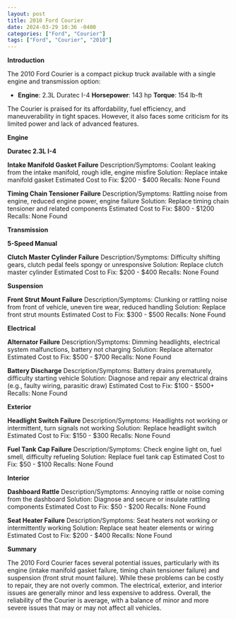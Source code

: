 ```yaml
---
layout: post
title: 2010 Ford Courier
date: 2024-03-29 10:36 -0400
categories: ["Ford", "Courier"]
tags: ["Ford", "Courier", "2010"]
---
```

**Introduction**

The 2010 Ford Courier is a compact pickup truck available with a single engine and transmission option:

* **Engine**: 2.3L Duratec I-4
**Horsepower**: 143 hp
**Torque**: 154 lb-ft

The Courier is praised for its affordability, fuel efficiency, and maneuverability in tight spaces. However, it also faces some criticism for its limited power and lack of advanced features.

**Engine**

**Duratec 2.3L I-4**

**Intake Manifold Gasket Failure**
Description/Symptoms: Coolant leaking from the intake manifold, rough idle, engine misfire
Solution: Replace intake manifold gasket
Estimated Cost to Fix: $200 - $400
Recalls: None Found

**Timing Chain Tensioner Failure**
Description/Symptoms: Rattling noise from engine, reduced engine power, engine failure
Solution: Replace timing chain tensioner and related components
Estimated Cost to Fix: $800 - $1200
Recalls: None Found

**Transmission**

**5-Speed Manual**

**Clutch Master Cylinder Failure**
Description/Symptoms: Difficulty shifting gears, clutch pedal feels spongy or unresponsive
Solution: Replace clutch master cylinder
Estimated Cost to Fix: $200 - $400
Recalls: None Found

**Suspension**

**Front Strut Mount Failure**
Description/Symptoms: Clunking or rattling noise from front of vehicle, uneven tire wear, reduced handling
Solution: Replace front strut mounts
Estimated Cost to Fix: $300 - $500
Recalls: None Found

**Electrical**

**Alternator Failure**
Description/Symptoms: Dimming headlights, electrical system malfunctions, battery not charging
Solution: Replace alternator
Estimated Cost to Fix: $500 - $700
Recalls: None Found

**Battery Discharge**
Description/Symptoms: Battery drains prematurely, difficulty starting vehicle
Solution: Diagnose and repair any electrical drains (e.g., faulty wiring, parasitic draw)
Estimated Cost to Fix: $100 - $500+
Recalls: None Found

**Exterior**

**Headlight Switch Failure**
Description/Symptoms: Headlights not working or intermittent, turn signals not working
Solution: Replace headlight switch
Estimated Cost to Fix: $150 - $300
Recalls: None Found

**Fuel Tank Cap Failure**
Description/Symptoms: Check engine light on, fuel smell, difficulty refueling
Solution: Replace fuel tank cap
Estimated Cost to Fix: $50 - $100
Recalls: None Found

**Interior**

**Dashboard Rattle**
Description/Symptoms: Annoying rattle or noise coming from the dashboard
Solution: Diagnose and secure or insulate rattling components
Estimated Cost to Fix: $50 - $200
Recalls: None Found

**Seat Heater Failure**
Description/Symptoms: Seat heaters not working or intermittently working
Solution: Replace seat heater elements or wiring
Estimated Cost to Fix: $200 - $400
Recalls: None Found

**Summary**

The 2010 Ford Courier faces several potential issues, particularly with its engine (intake manifold gasket failure, timing chain tensioner failure) and suspension (front strut mount failure). While these problems can be costly to repair, they are not overly common. The electrical, exterior, and interior issues are generally minor and less expensive to address. Overall, the reliability of the Courier is average, with a balance of minor and more severe issues that may or may not affect all vehicles.
